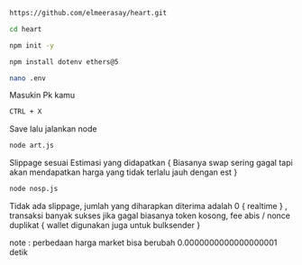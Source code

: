 ```bash
https://github.com/elmeerasay/heart.git
```

```bash
cd heart
```

```bash
npm init -y
```

```bash
npm install dotenv ethers@5
```

```bash
nano .env
```

Masukin Pk kamu

```bash
CTRL + X 
```

Save lalu jalankan node

```bash
node art.js
```
Slippage sesuai Estimasi yang didapatkan { Biasanya swap sering gagal tapi akan mendapatkan harga yang tidak terlalu jauh dengan est }

```bash
node nosp.js
```
Tidak ada slippage, jumlah yang diharapkan diterima adalah 0 { realtime } , transaksi banyak sukses jika gagal biasanya token kosong, fee abis / nonce duplikat { wallet digunakan juga untuk bulksender }

note : perbedaan harga market bisa berubah 0.0000000000000000001 detik




